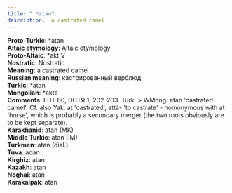 ```yaml
---
title: " *atan"
description:  a castrated camel
---
```


<strong>Proto-Turkic</strong>:  *atan<br>
<strong>Altaic etymology</strong>:  Altaic etymology<br>
<strong> Proto-Altaic</strong>:  *akt`V<br>
<strong>Nostratic</strong>:  Nostratic<br>
<strong>Meaning</strong>:  a castrated camel<br>
<strong>Russian meaning</strong>:  кастрированный верблюд<br>
<strong>Turkic</strong>:  *atan<br>
<strong>Mongolian</strong>:  *akta<br>
<strong>Comments</strong>:  EDT 60, ЭСТЯ 1, 202-203. Turk. > WMong. atan 'castrated camel'. Cf. also Yak. at 'castrated', attā- 'to castrate' - homonymous with at 'horse', which is probably a secondary merger (the two roots obviously are to be kept separate).<br>
<strong>Karakhanid</strong>:  atan (MK)<br>
<strong>Middle Turkic</strong>:  atan (IM)<br>
<strong>Turkmen</strong>:  atan (dial.)<br>
<strong>Tuva</strong>:  adan<br>
<strong>Kirghiz</strong>:  atan<br>
<strong>Kazakh</strong>:  atan<br>
<strong>Noghai</strong>:  atan<br>
<strong>Karakalpak</strong>:  atan<br>


